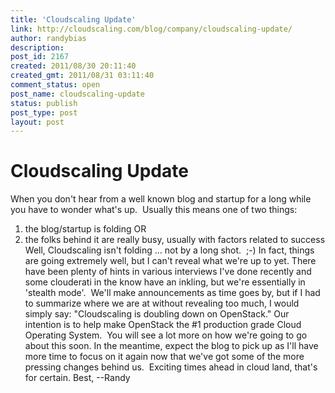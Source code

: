 ```yaml
---
title: 'Cloudscaling Update'
link: http://cloudscaling.com/blog/company/cloudscaling-update/
author: randybias
description: 
post_id: 2167
created: 2011/08/30 20:11:40
created_gmt: 2011/08/31 03:11:40
comment_status: open
post_name: cloudscaling-update
status: publish
post_type: post
layout: post
---
```


# Cloudscaling Update

When you don't hear from a well known blog and startup for a long while you have to wonder what's up.  Usually this means one of two things: 

  1. the blog/startup is folding OR
  2. the folks behind it are really busy, usually with factors related to success
Well, Cloudscaling isn't folding ... not by a long shot.  ;-) In fact, things are going extremely well, but I can't reveal what we're up to yet. There have been plenty of hints in various interviews I've done recently and some clouderati in the know have an inkling, but we're essentially in 'stealth mode'.  We'll make announcements as time goes by, but if I had to summarize where we are at without revealing too much, I would simply say: "Cloudscaling is doubling down on OpenStack." Our intention is to help make OpenStack the #1 production grade Cloud Operating System.  You will see a lot more on how we're going to go about this soon. In the meantime, expect the blog to pick up as I'll have more time to focus on it again now that we've got some of the more pressing changes behind us.  Exciting times ahead in cloud land, that's for certain. Best, \--Randy
